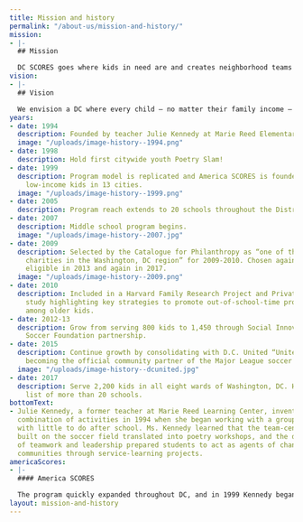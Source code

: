 ```yaml
---
title: Mission and history
permalink: "/about-us/mission-and-history/"
mission:
- |-
  ## Mission

  DC SCORES goes where kids in need are and creates neighborhood teams that give kids the confidence and skills to succeed on the playing field, in the classroom, and in life.
vision:
- |-
  ## Vision

  We envision a DC where every child – no matter their family income – experiences the joys of childhood: sports, arts, service, and being part of a team. Where every child – no matter their family circumstances – is empowered to find academic success and grow into an emotionally and physically healthy teen and adult. Where every neighborhood supports and celebrates its children and their accomplishments on and off the playing field.
years:
- date: 1994
  description: Founded by teacher Julie Kennedy at Marie Reed Elementary School.
  image: "/uploads/image-history--1994.png"
- date: 1998
  description: Hold first citywide youth Poetry Slam!
- date: 1999
  description: Program model is replicated and America SCORES is founded, now serving
    low-income kids in 13 cities.
  image: "/uploads/image-history--1999.png"
- date: 2005
  description: Program reach extends to 20 schools throughout the District.
- date: 2007
  description: Middle school program begins.
  image: "/uploads/image-history--2007.jpg"
- date: 2009
  description: Selected by the Catalogue for Philanthropy as “one of the best small
    charities in the Washington, DC region” for 2009-2010. Chosen again when next
    eligible in 2013 and again in 2017.
  image: "/uploads/image-history--2009.png"
- date: 2010
  description: Included in a Harvard Family Research Project and Private/Public Ventures
    study highlighting key strategies to promote out-of-school-time program participation
    among older kids.
- date: 2012-13
  description: Grow from serving 800 kids to 1,450 through Social Innovation Fund/U.S.
    Soccer Foundation partnership.
- date: 2015
  description: Continue growth by consolidating with D.C. United “United Soccer Club,”
    becoming the official community partner of the Major League soccer team.
  image: "/uploads/image-history--dcunited.jpg"
- date: 2017
  description: Serve 2,200 kids in all eight wards of Washington, DC. Have a waiting
    list of more than 20 schools.
bottomText:
- Julie Kennedy, a former teacher at Marie Reed Learning Center, invented this complementary
  combination of activities in 1994 when she began working with a group of 15 girls
  with little to do after school. Ms. Kennedy learned that the team-centered relationships
  built on the soccer field translated into poetry workshops, and the development
  of teamwork and leadership prepared students to act as agents of change in their
  communities through service-learning projects.
americaScores:
- |-
  #### America SCORES

  The program quickly expanded throughout DC, and in 1999 Kennedy began sites in Boston and Chicago, thus creating America SCORES, headquarters to 13 programs across the United States and Canada: Bay Area, Chicago, Cleveland, Denver, Los Angeles, Milwaukee, New England, New York, Portland, St. Louis, Seattle, Vancouver, and Washington, DC.
layout: mission-and-history
---
```


